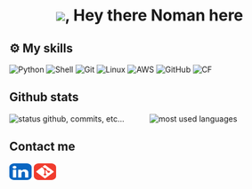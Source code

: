 # <p align="center"><img src="https://raw.githubusercontent.com/marcos-inja/marcos-inja/main/gifs/hi.gif" width="35px">, Hey there Noman here</p>


## ⚙️ My skills
![Python](https://img.shields.io/badge/python-%230095D5.svg?&style=for-the-badge&logo=python&logoColor=white) ![Shell](https://img.shields.io/badge/Shell_Script-121011?style=for-the-badge&logo=gnu-bash&logoColor=white) ![Git](https://img.shields.io/badge/git%20-%23F05033.svg?&style=for-the-badge&logo=git&logoColor=white&Color=c95410) ![Linux]( https://img.shields.io/badge/Linux-FCC624?style=for-the-badge&logo=linux&logoColor=black) ![AWS](https://img.shields.io/badge/Amazon_AWS-FF9900?style=for-the-badge&logo=amazonaws&logoColor=white) ![GitHub](https://img.shields.io/badge/GitHub_Actions-2088FF?style=for-the-badge&logo=github-actions&logoColor=white) ![CF](https://img.shields.io/badge/Cloudflare-F38020?style=for-the-badge&logo=Cloudflare&logoColor=white)


##  Github stats
<div style="display:flex; justify-content:center;">
    <img alt="status github, commits, etc..." width="400px" src="https://github-readme-stats.vercel.app/api?username=NaumanNahian&count_private=true&show_icons=true&custom_title=Github&theme=algolia&bg_color=0,000000,130F40&layout=compact&border_radius=8"
    />
    <img alt="most used languages" width="400px" src="https://github-readme-stats.vercel.app/api/top-langs/?username=NaumanNahian&count_private=true&theme=algolia&bg_color=0,000000,130F40&layout=compact&border_radius=8&langs_count=20&hide=CSS,JavaScript,TeX"/>
</div>

## Contact me 
<a href="https://www.linkedin.com/in/nomanmd" target="blank"><img align="center" src="https://raw.githubusercontent.com/tandpfun/skill-icons/main/icons/LinkedIn.svg" alt="hridoyalhazard" height="30" width="40" /></a> <a href="https://github.com/NaumanNahian" target="blank"><img align="center" src="https://raw.githubusercontent.com/tandpfun/skill-icons/main/icons/Git.svg" alt="HridoyHazard" height="30" width="40" /></a>
